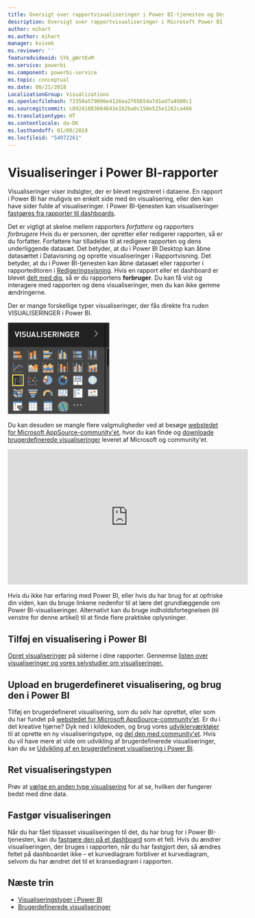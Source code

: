 ```yaml
---
title: Oversigt over rapportvisualiseringer i Power BI-tjenesten og Desktop
description: Oversigt over rapportvisualiseringer i Microsoft Power BI.
author: mihart
ms.author: mihart
manager: kvivek
ms.reviewer: ''
featuredvideoid: SYk_gWrtKvM
ms.service: powerbi
ms.component: powerbi-service
ms.topic: conceptual
ms.date: 08/21/2018
LocalizationGroup: Visualizations
ms.openlocfilehash: 73350a579096e4126ea2f65654a7d1ed7a4980c1
ms.sourcegitcommit: c09241803664643e1b2ba0c150e525e1262ca466
ms.translationtype: HT
ms.contentlocale: da-DK
ms.lasthandoff: 01/08/2019
ms.locfileid: "54072261"
---
```

# <a name="visualizations-in-power-bi-reports"></a>Visualiseringer i Power BI-rapporter

Visualiseringer viser indsigter, der er blevet registreret i dataene. En rapport i Power BI har muligvis en enkelt side med én visualisering, eller den kan have sider fulde af visualiseringer. I Power BI-tjenesten kan visualiseringer [fastgøres fra rapporter til dashboards](../service-dashboard-pin-tile-from-report.md).

Det er vigtigt at skelne mellem rapporters *forfattere* og rapporters *forbrugere* Hvis du er personen, der opretter eller redigerer rapporten, så er du forfatter.  Forfattere har tilladelse til at redigere rapporten og dens underliggende datasæt. Det betyder, at du i Power BI Desktop kan åbne datasættet i Datavisning og oprette visualiseringer i Rapportvisning. Det betyder, at du i Power BI-tjenesten kan åbne datasæt eller rapporter i rapporteditoren i [Redigeringsvisning](../consumer/end-user-reading-view.md). Hvis en rapport eller et dashboard er blevet [delt med dig](../consumer/end-user-shared-with-me.md), så er du rapportens **forbruger**. Du kan få vist og interagere med rapporten og dens visualiseringer, men du kan ikke gemme ændringerne.

Der er mange forskellige typer visualiseringer, der fås direkte fra ruden VISUALISERINGER i Power BI.

![](media/power-bi-report-visualizations/power-bi-templates.png)

Du kan desuden se mangle flere valgmuligheder ved at besøge [webstedet for Microsoft AppSource-community'et](https://appsource.microsoft.com), hvor du kan finde og [downloade](https://appsource.microsoft.com/marketplace/apps?page=1&product=power-bi-visuals) [brugerdefinerede visualiseringer](../developer/custom-visual-develop-tutorial.md) leveret af Microsoft og community'et.

<iframe width="560" height="315" src="https://www.youtube.com/embed/SYk_gWrtKvM?list=PL1N57mwBHtN0JFoKSR0n-tBkUJHeMP2cP" frameborder="0" allowfullscreen></iframe>


  Hvis du ikke har erfaring med Power BI, eller hvis du har brug for at opfriske din viden, kan du bruge linkene nedenfor til at lære det grundlæggende om Power BI-visualiseringer.  Alternativt kan du bruge indholdsfortegnelsen (til venstre for denne artikel) til at finde flere praktiske oplysninger.

## <a name="add-a-visualization-in-power-bi"></a>Tilføj en visualisering i Power BI

[Opret visualiseringer](power-bi-report-add-visualizations-i.md) på siderne i dine rapporter. Gennemse [listen over visualiseringer og vores selvstudier om visualiseringer.](power-bi-visualization-types-for-reports-and-q-and-a.md) 

## <a name="upload-a-custom-visualization-and-use-it-in-power-bi"></a>Upload en brugerdefineret visualisering, og brug den i Power BI

Tilføj en brugerdefineret visualisering, som du selv har oprettet, eller som du har fundet på [webstedet for Microsoft AppSource-community'et](https://appsource.microsoft.com/marketplace/apps?product=power-bi-visuals). Er du i det kreative hjørne? Dyk ned i kildekoden, og brug vores [udviklerværktøjer](../developer/custom-visual-develop-tutorial.md) til at oprette en ny visualiseringstype, og [del den med community'et](../developer/office-store.md). Hvis du vil have mere at vide om udvikling af brugerdefinerede visualiseringer, kan du se [Udvikling af en brugerdefineret visualisering i Power BI](../developer/custom-visual-develop-tutorial.md).

## <a name="change-the-visualization-type"></a>Ret visualiseringstypen

Prøv at [vælge en anden type visualisering](power-bi-report-change-visualization-type.md) for at se, hvilken der fungerer bedst med dine data.

## <a name="pin-the-visualization"></a>Fastgør visualiseringen

Når du har fået tilpasset visualiseringen til det, du har brug for i Power BI-tjenesten, kan du [fastgøre den på et dashboard](../service-dashboard-pin-tile-from-report.md) som et felt. Hvis du ændrer visualiseringen, der bruges i rapporten, når du har fastgjort den, så ændres feltet på dashboardet ikke – et kurvediagram forbliver et kurvediagram, selvom du har ændret det til et kransediagram i rapporten.

## <a name="next-steps"></a>Næste trin

* [Visualiseringstyper i Power BI](power-bi-visualization-types-for-reports-and-q-and-a.md)
* [Brugerdefinerede visualiseringer](../power-bi-custom-visuals.md)
